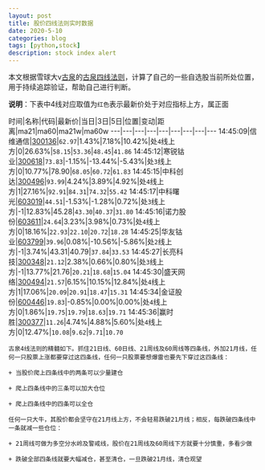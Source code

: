 ```yaml
---
layout: post
title: 股价四线法则实时数据
date: 2020-5-10
categories: blog
tags: [python,stock]
description: stock index alert
---
```



本文根据雪球大v[古泉](https://xueqiu.com/u/7148646888)的[古泉四线法则](https://xueqiu.com/7148646888/130498192)，计算了自己的一些自选股当前所处位置，用于持续追踪验证，帮助自己进行判断。

**说明**：下表中4线对应取值为`红色`表示最新价处于对应指标上方，属正面

时间|名称|代码|最新价|当日|3日|5日|位置|变动|距离|ma21|ma60|ma21w|ma60w
---|---|---|---|---|---|---|---|---
14:45:09|信维通信|[300136](https://xueqiu.com/S/SZ300136)|`62.97`|1.43%|7.18%|10.42%|处`4`线上方|0|26.63%|`58.15`|`53.36`|`48.45`|`41.86`
14:45:12|寒锐钴业|[300618](https://xueqiu.com/S/SZ300618)|`73.83`|-1.15%|-13.44%|-5.43%|处`3`线上方|0|10.77%|78.90|`68.05`|`60.72`|`61.83`
14:45:15|中科创达|[300496](https://xueqiu.com/S/SZ300496)|`93.99`|4.24%|3.89%|4.92%|处`4`线上方|1|27.16%|`92.91`|`84.31`|`74.32`|`55.42`
14:45:17|中科曙光|[603019](https://xueqiu.com/S/SH603019)|`44.51`|-1.53%|-1.28%|0.72%|处`3`线上方|-1|12.83%|45.28|`43.30`|`40.37`|`31.80`
14:45:16|诺力股份|[603611](https://xueqiu.com/S/SH603611)|`24.64`|3.23%|3.98%|0.73%|处`4`线上方|0|18.16%|`22.93`|`22.10`|`20.72`|`18.28`
14:45:25|华友钴业|[603799](https://xueqiu.com/S/SH603799)|`39.96`|0.08%|-10.56%|-5.86%|处`2`线上方|-1|3.74%|43.31|40.79|`37.84`|`33.53`
14:45:27|长亮科技|[300348](https://xueqiu.com/S/SZ300348)|`21.12`|2.38%|0.66%|0.80%|处`3`线上方|-1|13.77%|21.76|`20.21`|`18.68`|`15.04`
14:45:30|盛天网络|[300494](https://xueqiu.com/S/SZ300494)|`21.57`|6.15%|10.15%|12.84%|处`4`线上方|1|17.06%|`20.09`|`20.91`|`18.47`|`15.31`
14:45:34|金证股份|[600446](https://xueqiu.com/S/SH600446)|`19.83`|-0.85%|0.00%|0.00%|处`4`线上方|0|1.86%|`19.75`|`19.79`|`18.63`|`19.71`
14:45:36|赢时胜|[300377](https://xueqiu.com/S/SZ300377)|`11.26`|4.74%|4.88%|5.60%|处`4`线上方|0|12.47%|`10.08`|`9.62`|`9.71`|`10.70`

```
古泉4线法则的精髓如下。抓住21日线、60日线、21周线及60周线等四条线，外加21月线，任何一只股票上涨都要穿过这四条线，任何一只股票要想爆雷也要先下穿过这四条线：

+ 当股价爬上四条线中的两条可以少量建仓

+ 爬上四条线中的三条可以加大仓位

+ 爬上四条线中的四条可以全仓

任何一只大牛，其股价都会坚守在21月线上方，不会轻易跌破21月线；相反，每跌破四条线中一条就减一些仓位：

+ 21周线可做为多空分水岭及警戒线，股价在21周线及60周线下方就要十分慎重，多看少做

+ 跌破全部四条线就要大幅减仓，甚至清仓，一旦跌破21月线，清仓观望
```